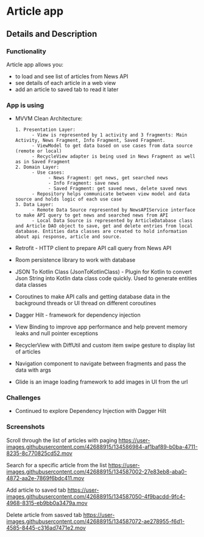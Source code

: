 # Article app
## Details and Description
### Functionality
Article app allows you:
* to load and see list of articles from News API
* see details of each article in a web view
* add an article to saved tab to read it later

### App is using
* MVVM Clean Architecture:

      1. Presentation Layer:
            - View is represented by 1 activity and 3 fragments: Main Activity, News Fragment, Info Fragment, Saved Fragment.
            - ViewModel to get data based on use cases from data source (remote or local)
            - RecycleView adapter is being used in News Fragment as well as in Saved Fragment
      2. Domain Layer:
            - Use cases:
                  - News Fragment: get news, get searched news
                  - Info Fragment: save news
                  - Saved Fragment: get saved news, delete saved news
            - Repository helps communicate between view model and data source and holds logic of each use case
      3. Data Layer:
            - Remote Data Source represented by NewsAPIService interface to make API query to get news and searched news from API 
            - Local Data Source is represented by ArticleDatabase class and Article DAO object to save, get and delete entries from local database. Entities data classes are created to hold information about api response, article and source.

* Retrofit - HTTP client to prepare API call query from News API
* Room persistence library to work with database
* JSON To Kotlin Class ​(JsonToKotlinClass)​ - Plugin for Kotlin to convert Json String into Kotlin data class code quickly. Used to generate entities data classes
* Coroutines to make API calls and getting database data in the background threads or UI thread on different coroutines
* Dagger Hilt - framework for dependency injection
* View Binding to improve app performance and help prevent memory leaks and null pointer exceptions
* RecyclerView with DiffUtil and custom item swipe gesture to display list of articles
* Navigation component to navigate between fragments and pass the data with args
* Glide is an image loading framework to add images in UI from the url

### Challenges

* Continued to explore Dependency Injection with Dagger Hilt

### Screenshots

Scroll through the list of articles with paging
https://user-images.githubusercontent.com/42688915/134586984-af1baf89-b0ba-4711-8235-8c770825cd52.mov


Search for a specific article from the list
https://user-images.githubusercontent.com/42688915/134587002-27e83eb8-aba0-4872-aa2e-7869f6bdc411.mov


Add article to saved tab
https://user-images.githubusercontent.com/42688915/134587050-4f9bacdd-9fc4-4968-8315-eb9bb0a3479a.mov


Delete article from sasved tab
https://user-images.githubusercontent.com/42688915/134587072-ae278955-f6d1-4585-8445-c316ad7471e2.mov


